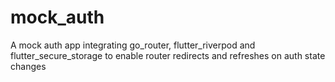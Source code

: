 # mock_auth

A mock auth app integrating go_router, flutter_riverpod and flutter_secure_storage to enable router redirects and refreshes on auth state changes
